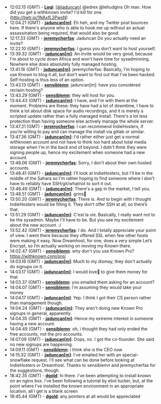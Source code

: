 * <a id="12:02.15">12:02.15 (GMT)</a> - __[Loqi](https://github.com/Loqi)__: [<a href="https://twitter.com/jaduncan">@jaduncan</a>] @edrex @lehudgins Oh man. How did you get a withknown invite? I'd kill for one. (http://twtr.io/1NAxfL2PwsN)
* <a id="12:04.21">12:04.21 (GMT)</a> - __[jaduncan[m]](https://github.com/jaduncan[m])__: Eh heh, and my Twitter post bounces here. If there's anyone who is able to hook me up without an actual assassination being required, that would also be good.
* <a id="12:17.33">12:17.33 (GMT)</a> - __[jeremycherfas](https://github.com/jeremycherfas)__: Jaduncan Do you actually need an invite?
* <a id="12:22.10">12:22.10 (GMT)</a> - __[jeremycherfas](https://github.com/jeremycherfas)__: I guess you don’t want to host yourself.
* <a id="13:39.32">13:39.32 (GMT)</a> - __[jaduncan[m]](https://github.com/jaduncan[m])__: An invite would be very good, because I'm about to cycle down Africa and won't have time for sysadminning. Nowhere else does absolutely fully managed hosting.
* <a id="13:41.16">13:41.16 (GMT)</a> - __[jaduncan[m]](https://github.com/jaduncan[m])__: jeremycherfas: Basically, I'm hoping to use Known to blog it all, but don't want to find out that I've been hacked. Self-hosting is thus less of an option.
* <a id="13:43.13">13:43.13 (GMT)</a> - __[sensiblemn](https://github.com/sensiblemn)__: jaduncan[m]: have you considered reclaim hosting?
* <a id="13:43.29">13:43.29 (GMT)</a> - __[sensiblemn](https://github.com/sensiblemn)__: they will host for you.
* <a id="13:44.43">13:44.43 (GMT)</a> - __[jaduncan[m]](https://github.com/jaduncan[m])__: I have, and I'm with them at the moment. Problems are these: they have had a lot of downtime, I have to think a lot about disk space for audio recordings, and it is merely a scripted update rather than a fully managed install. There's a lot less protection than having someone else actively manage the whole server.
* <a id="13:47.21">13:47.21 (GMT)</a> - __[jeremycherfas](https://github.com/jeremycherfas)__: I can recommend IndieHosters, if you’re willing to pay and can manage the install via gitlab or similar.
* <a id="13:47.36">13:47.36 (GMT)</a> - __[jaduncan[m]](https://github.com/jaduncan[m])__: I'd rather either just get a normal withknown account and not have to think too hard about total media storage when I'm in the back end of beyond. I didn't think they were signing people up, hence my excitement when someone had a new account.
* <a id="13:48.06">13:48.06 (GMT)</a> - __[jeremycherfas](https://github.com/jeremycherfas)__: Sorry, I don’t about their own hosted accounts.
* <a id="13:48.41">13:48.41 (GMT)</a> - __[jaduncan[m]](https://github.com/jaduncan[m])__: I'll look at IndieHosters, but I'll be in the middle of the Sahara so I'm rather hoping to find someone where I don't have to reliably have SSH/git/whatnot to sort it out.
* <a id="13:48.49">13:48.49 (GMT)</a> - __[jaduncan[m]](https://github.com/jaduncan[m])__: There's a gap in the market, I tell you.
* <a id="13:48.51">13:48.51 (GMT)</a> - __[jaduncan[m]](https://github.com/jaduncan[m])__: grins
* <a id="13:50.20">13:50.20 (GMT)</a> - __[jeremycherfas](https://github.com/jeremycherfas)__: There is. And to begin with I thought IndieHosters would be filling it. They don’t offer SSH at all, so there’s that.
* <a id="13:51.29">13:51.29 (GMT)</a> - __[jaduncan[m]](https://github.com/jaduncan[m])__: C'est la vie. Basically, I really want not to be the sysadmin. Maybe I'll have to be. But you see my excitement about the new account. :/
* <a id="13:52.42">13:52.42 (GMT)</a> - __[jeremycherfas](https://github.com/jeremycherfas)__: I do. And I totally appreciate your point of view. I went there because they offered SSL when few other hosts were making it easy. Now Dreamhost, for one, does a very simple Let’s Encrypt, so I’m actually working on moving my Known there.
* <a id="14:02.47">14:02.47 (GMT)</a> - __[sensiblemn](https://github.com/sensiblemn)__: why don't you use Known Pro? https://withknown.com/pro/
* <a id="14:03.16">14:03.16 (GMT)</a> - __[jaduncan[m]](https://github.com/jaduncan[m])__: Much to my dismay, they don't actually do signups on it.
* <a id="14:03.17">14:03.17 (GMT)</a> - __[jaduncan[m]](https://github.com/jaduncan[m])__: I would love to give them money for that.
* <a id="14:03.37">14:03.37 (GMT)</a> - __[sensiblemn](https://github.com/sensiblemn)__: you emailed them asking for an account?
* <a id="14:04.07">14:04.07 (GMT)</a> - __[sensiblemn](https://github.com/sensiblemn)__: i'm assuming they would take your money
* <a id="14:04.17">14:04.17 (GMT)</a> - __[jaduncan[m]](https://github.com/jaduncan[m])__: Yep. I think I got their CS person rather than management though.
* <a id="14:04.24">14:04.24 (GMT)</a> - __[jaduncan[m]](https://github.com/jaduncan[m])__: They aren't doing new Known Pro signups in general, apparently.
* <a id="14:04.35">14:04.35 (GMT)</a> - __[jaduncan[m]](https://github.com/jaduncan[m])__: Hence my extreme interest in someone having a new account.
* <a id="14:04.49">14:04.49 (GMT)</a> - __[sensiblemn](https://github.com/sensiblemn)__: oh, i thought they had only ended the free accounts, not the pro accounts.
* <a id="14:07.09">14:07.09 (GMT)</a> - __[jaduncan[m]](https://github.com/jaduncan[m])__: Oops, no. I got the co-founder. She said no new signups are happening.
* <a id="14:09.11">14:09.11 (GMT)</a> - __[sensiblemn](https://github.com/sensiblemn)__: i think she is the CEO now
* <a id="14:15.32">14:15.32 (GMT)</a> - __[jaduncan[m]](https://github.com/jaduncan[m])__: I've emailed her with an special-snowflake request. I'll see what can be done before looking at IndieHosters or Dreamhost. Thanks to sensiblemn and jeremycherfas for the suggestions, though.
* <a id="18:42.35">18:42.35 (GMT)</a> - __[dgold](https://github.com/dgold)__: hi there. i've been attempting to install known on an nginx box. i've been following a tutorial by eliot tucker, but, at the point where I've installed the known environment in an appropriate location, all I get is a blank screen
* <a id="18:45.44">18:45.44 (GMT)</a> - __[dgold](https://github.com/dgold)__: any pointers at all would be appreciated
